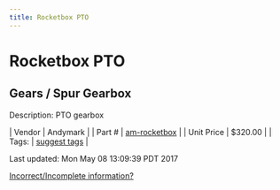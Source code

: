 ```yaml
---
title: Rocketbox PTO
---
```


# Rocketbox PTO
## Gears / Spur Gearbox
Description: 	PTO gearbox 

| Vendor | Andymark | 
| Part # | [am-rocketbox](http://www.andymark.com/PTO-p/am-rocketbox.htm) | 
| Unit Price | $320.00 | 
| Tags: | [suggest tags](https://docs.google.com/forms/d/e/1FAIpQLSeWyY8v3RgOty-MyWmh9U0iivNYN_molChYyS-0U-o-kOAv_g/viewform) | 

Last updated: Mon May 08 13:09:39 PDT 2017

 [Incorrect/Incomplete information?](https://docs.google.com/forms/d/e/1FAIpQLSeWyY8v3RgOty-MyWmh9U0iivNYN_molChYyS-0U-o-kOAv_g/viewform)
